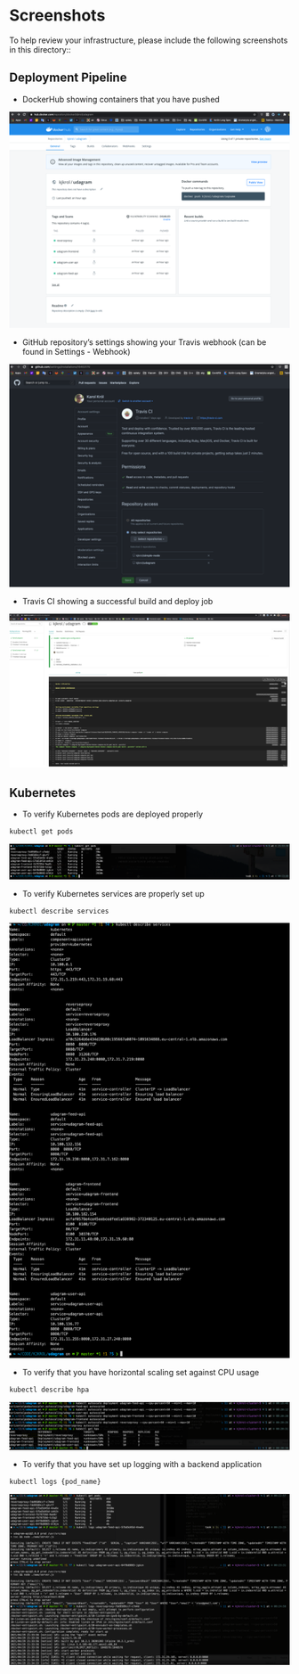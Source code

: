 # Screenshots
To help review your infrastructure, please include the following screenshots in this directory::

## Deployment Pipeline
* DockerHub showing containers that you have pushed

![dockerhub](dockerhub.png)

* GitHub repository’s settings showing your Travis webhook (can be found in Settings - Webhook)

![travis integration](travis-integration.png)

* Travis CI showing a successful build and deploy job

![travis-successful-build](travis-successful-build.png)

## Kubernetes
* To verify Kubernetes pods are deployed properly
```bash
kubectl get pods
```
![kubernetes-pods-deployed](kubernetes-pods-deployed.png)

* To verify Kubernetes services are properly set up
```bash
kubectl describe services
```

![kubenetes-services-properly-set-up](kubenetes-services-properly-set-up.png)

* To verify that you have horizontal scaling set against CPU usage
```bash
kubectl describe hpa
```
![horizontal-scaling](horizontal-scaling.png)

* To verify that you have set up logging with a backend application
```bash
kubectl logs {pod_name}
```

![kubectl-logs](kubectl-logs.png)